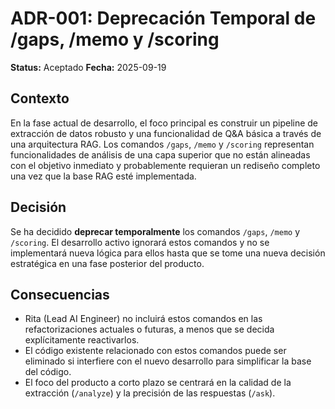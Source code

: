 # ADR-001: Deprecación Temporal de /gaps, /memo y /scoring

**Status:** Aceptado
**Fecha:** 2025-09-19

## Contexto

En la fase actual de desarrollo, el foco principal es construir un pipeline de extracción de datos robusto y una funcionalidad de Q&A básica a través de una arquitectura RAG. Los comandos `/gaps`, `/memo` y `/scoring` representan funcionalidades de análisis de una capa superior que no están alineadas con el objetivo inmediato y probablemente requieran un rediseño completo una vez que la base RAG esté implementada.

## Decisión

Se ha decidido **deprecar temporalmente** los comandos `/gaps`, `/memo` y `/scoring`. El desarrollo activo ignorará estos comandos y no se implementará nueva lógica para ellos hasta que se tome una nueva decisión estratégica en una fase posterior del producto.

## Consecuencias

*   Rita (Lead AI Engineer) no incluirá estos comandos en las refactorizaciones actuales o futuras, a menos que se decida explícitamente reactivarlos.
*   El código existente relacionado con estos comandos puede ser eliminado si interfiere con el nuevo desarrollo para simplificar la base del código.
*   El foco del producto a corto plazo se centrará en la calidad de la extracción (`/analyze`) y la precisión de las respuestas (`/ask`).
